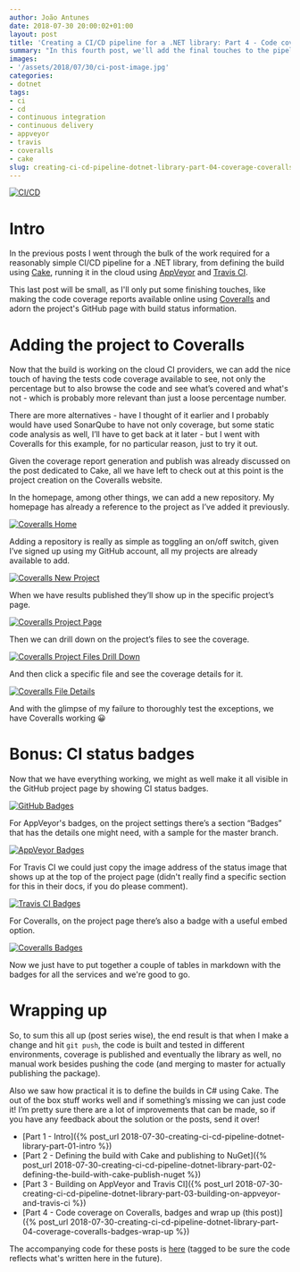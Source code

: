 ```yaml
---
author: João Antunes
date: 2018-07-30 20:00:02+01:00
layout: post
title: 'Creating a CI/CD pipeline for a .NET library: Part 4 - Code coverage on Coveralls, badges and wrap up'
summary: "In this fourth post, we'll add the final touches to the pipeline, publishing the code coverage report and adding some badges to GitHub."
images:
- '/assets/2018/07/30/ci-post-image.jpg'
categories:
- dotnet
tags:
- ci
- cd
- continuous integration
- continuous delivery
- appveyor
- travis
- coveralls
- cake
slug: creating-ci-cd-pipeline-dotnet-library-part-04-coverage-coveralls-badges-wrap-up
---
```


[![CI/CD](/assets/2018/07/30/ci-post-image.jpg)](/assets/2018/07/30/ci-post-image.jpg)

# Intro
In the previous posts I went through the bulk of the work required for a reasonably simple CI/CD pipeline for a .NET library, from defining the build using [Cake](https://cakebuild.net/), running it in the cloud using [AppVeyor](https://www.appveyor.com/) and [Travis CI](https://travis-ci.org/).

This last post will be small, as I'll only put some finishing touches, like making the code coverage reports available online using [Coveralls](https://coveralls.io/) and adorn the project's GitHub page with build status information.

# Adding the project to Coveralls
Now that the build is working on the cloud CI providers, we can add the nice touch of having the tests code coverage available to see, not only the percentage but to also browse the code and see what’s covered and what's not - which is probably more relevant than just a loose percentage number.

There are more alternatives - have I thought of it earlier and I probably would have used SonarQube to have not only coverage, but some static code analysis as well, I’ll have to get back at it later - but I went with Coveralls for this example, for no particular reason, just to try it out.

Given the coverage report generation and publish was already discussed on the post dedicated to Cake, all we have left to check out at this point is the project creation on the Coveralls website.

In the homepage, among other things, we can add a new repository. My homepage has already a reference to the project as I’ve added it previously.

[![Coveralls Home](/assets/2018/07/30/coveralls-home.jpg)](/assets/2018/07/30/coveralls-home.jpg)

Adding a repository is really as simple as toggling an on/off switch, given I’ve signed up using my GitHub account, all my projects are already available to add.

[![Coveralls New Project](/assets/2018/07/30/coveralls-new-project.jpg)](/assets/2018/07/30/coveralls-new-project.jpg)

When we have results published they’ll show up in the specific project’s page.

[![Coveralls Project Page](/assets/2018/07/30/coveralls-project-page.jpg)](/assets/2018/07/30/coveralls-project-page.jpg)

Then we can drill down on the project’s files to see the coverage.

[![Coveralls Project Files Drill Down](/assets/2018/07/30/coveralls-project-files-drill-down.jpg)](/assets/2018/07/30/coveralls-project-files-drill-down.jpg)

And then click a specific file and see the coverage details for it.

[![Coveralls File Details](/assets/2018/07/30/coveralls-file-details.jpg)](/assets/2018/07/30/coveralls-file-details.jpg)

And with the glimpse of my failure to thoroughly test the exceptions, we have Coveralls working 😀

# Bonus: CI status badges
Now that we have everything working, we might as well make it all visible in the GitHub project page by showing CI status badges.

[![GitHub Badges](/assets/2018/07/30/github-badges.jpg)](/assets/2018/07/30/github-badges.jpg)

For AppVeyor's badges, on the project settings there’s a section “Badges” that has the details one might need, with a sample for the master branch.

[![AppVeyor Badges](/assets/2018/07/30/appveyor-badges.jpg)](/assets/2018/07/30/appveyor-badges.jpg)

For Travis CI we could just copy the image address of the status image that shows up at the top of the project page (didn't really find a specific section for this in their docs, if you do please comment).

[![Travis CI Badges](/assets/2018/07/30/travis-badges.jpg)](/assets/2018/07/30/travis-badges.jpg)

For Coveralls, on the project page there’s also a badge with a useful embed option.

[![Coveralls Badges](/assets/2018/07/30/coveralls-badges.jpg)](/assets/2018/07/30/coveralls-badges.jpg)

Now we just have to put together a couple of tables in markdown with the badges for all the services and we're good to go.

# Wrapping up
So, to sum this all up (post series wise), the end result is that when I make a change and hit `git push`, the code is built and tested in different environments, coverage is published and eventually the library as well, no manual work besides pushing the code (and merging to master for actually publishing the package).

Also we saw how practical it is to define the builds in C# using Cake. The out of the box stuff works well and if something’s missing we can just code it!
I’m pretty sure there are a lot of improvements that can be made, so if you have any feedback about the solution or the posts, send it over!

- [Part 1 - Intro]({% post_url 2018-07-30-creating-ci-cd-pipeline-dotnet-library-part-01-intro %})
- [Part 2 - Defining the build with Cake and publishing to NuGet]({% post_url 2018-07-30-creating-ci-cd-pipeline-dotnet-library-part-02-defining-the-build-with-cake-publish-nuget %})
- [Part 3 - Building on AppVeyor and Travis CI]({% post_url 2018-07-30-creating-ci-cd-pipeline-dotnet-library-part-03-building-on-appveyor-and-travis-ci %})
- [Part 4 - Code coverage on Coveralls, badges and wrap up (this post)]({% post_url 2018-07-30-creating-ci-cd-pipeline-dotnet-library-part-04-coverage-coveralls-badges-wrap-up %})

The accompanying code for these posts is [here](https://github.com/CodingMilitia/GrpcExtensions/tree/july-blog-post) (tagged to be sure the code reflects what's written here in the future).